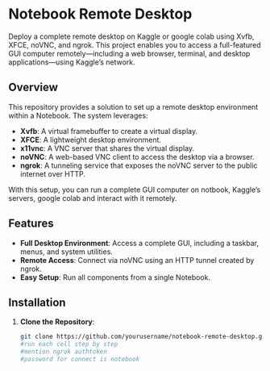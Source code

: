 # Notebook Remote Desktop

Deploy a complete remote desktop on Kaggle or google colab using Xvfb, XFCE, noVNC, and ngrok. This project enables you to access a full-featured GUI computer remotely—including a web browser, terminal, and desktop applications—using Kaggle’s network.

## Overview

This repository provides a solution to set up a remote desktop environment within a Notebook. The system leverages:
- **Xvfb**: A virtual framebuffer to create a virtual display.
- **XFCE**: A lightweight desktop environment.
- **x11vnc**: A VNC server that shares the virtual display.
- **noVNC**: A web-based VNC client to access the desktop via a browser.
- **ngrok**: A tunneling service that exposes the noVNC server to the public internet over HTTP.

With this setup, you can run a complete GUI computer on notbook, Kaggle’s servers, google colab and interact with it remotely.

## Features

- **Full Desktop Environment**: Access a complete GUI, including a taskbar, menus, and system utilities.
- **Remote Access**: Connect via noVNC using an HTTP tunnel created by ngrok.
- **Easy Setup**: Run all components from a single Notebook.

## Installation

1. **Clone the Repository**:

   ```bash
   git clone https://github.com/yourusername/notebook-remote-desktop.git
   #run each cell step by step
   #mention ngrok authtoken
   #password for connect is notebook
